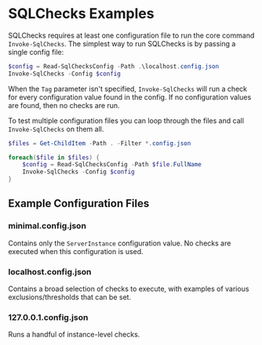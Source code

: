 # SQLChecks Examples

SQLChecks requires at least one configuration file to run the core command `Invoke-SqlChecks`.  The simplest way to run SQLChecks is by passing a single config file:

```powershell
$config = Read-SqlChecksConfig -Path .\localhost.config.json
Invoke-SqlChecks -Config $config
```

When the `Tag` parameter isn't specified, `Invoke-SqlChecks` will run a check for every configuration value found in the config.  If no configuration values are found, then no checks are run.

To test multiple configuration files you can loop through the files and call `Invoke-SqlChecks` on them all.

```powershell
$files = Get-ChildItem -Path . -Filter *.config.json

foreach($file in $files) {
    $config = Read-SqlChecksConfig -Path $file.FullName
    Invoke-SqlChecks -Config $config
}
```

## Example Configuration Files

### minimal.config.json
Contains only the `ServerInstance` configuration value.  No checks are executed when this configuration is used.

### localhost.config.json
Contains a broad selection of checks to execute, with examples of various exclusions/thresholds that can be set.

### 127.0.0.1.config.json
Runs a handful of instance-level checks.